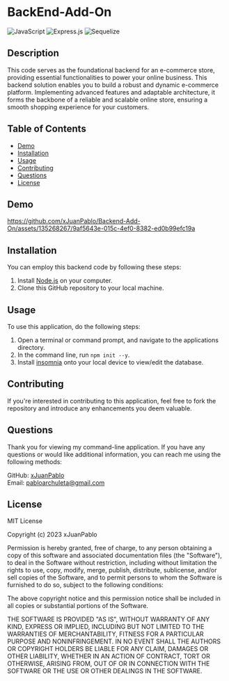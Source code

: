 # BackEnd-Add-On
![JavaScript](https://img.shields.io/badge/javascript-%23323330.svg?style=for-the-badge&logo=javascript&logoColor=%23F7DF1E) ![Express.js](https://img.shields.io/badge/express.js-%23404d59.svg?style=for-the-badge&logo=express&logoColor=%2361DAFB) 	![Sequelize](https://img.shields.io/badge/Sequelize-52B0E7?style=for-the-badge&logo=Sequelize&logoColor=white)

## Description
This code serves as the foundational backend for an e-commerce store, providing essential functionalities to power your online business. This backend solution enables you to build a robust and dynamic e-commerce platform. Implementing advanced features and adaptable architecture, it forms the backbone of a reliable and scalable online store, ensuring a smooth shopping experience for your customers.

## Table of Contents
  * [Demo](#demo)
  * [Installation](#installation)
  * [Usage](#usage)
  * [Contributing](#contributing)
  * [Questions](#questions)
  * [License](#license)

## Demo

https://github.com/xJuanPablo/Backend-Add-On/assets/135268267/9af5643e-015c-4ef0-8382-ed0b99efc19a



## Installation
You can employ this backend code by following these steps:

1. Install [Node.js](https://nodejs.org/en/download) on your computer.
2. Clone this GitHub repository to your local machine.

## Usage
To use this application, do the following steps:

1. Open a terminal or command prompt, and navigate to the applications directory.
2. In the command line, run ```npm init --y```.
3. Install [insomnia](https://insomnia.rest/download) onto your local device to view/edit the database.


## Contributing
If you're interested in contributing to this application, feel free to fork the repository and introduce any enhancements you deem valuable.

## Questions
Thank you for viewing my command-line application. If you have any questions or would like additional information, you can reach me using the following methods:

GitHub: [xJuanPablo](https://github.com/xJuanPablo) <br>
  Email: pabloarchuleta@gmail.com

## License
MIT License

Copyright (c) 2023 xJuanPablo

Permission is hereby granted, free of charge, to any person obtaining a copy of this software and associated documentation files (the "Software"), to deal in the Software without restriction, including without limitation the rights to use, copy, modify, merge, publish, distribute, sublicense, and/or sell copies of the Software, and to permit persons to whom the Software is furnished to do so, subject to the following conditions:

The above copyright notice and this permission notice shall be included in all copies or substantial portions of the Software.

THE SOFTWARE IS PROVIDED "AS IS", WITHOUT WARRANTY OF ANY KIND, EXPRESS OR IMPLIED, INCLUDING BUT NOT LIMITED TO THE WARRANTIES OF MERCHANTABILITY, FITNESS FOR A PARTICULAR PURPOSE AND NONINFRINGEMENT. IN NO EVENT SHALL THE AUTHORS OR COPYRIGHT HOLDERS BE LIABLE FOR ANY CLAIM, DAMAGES OR OTHER LIABILITY, WHETHER IN AN ACTION OF CONTRACT, TORT OR OTHERWISE, ARISING FROM, OUT OF OR IN CONNECTION WITH THE SOFTWARE OR THE USE OR OTHER DEALINGS IN THE SOFTWARE.
